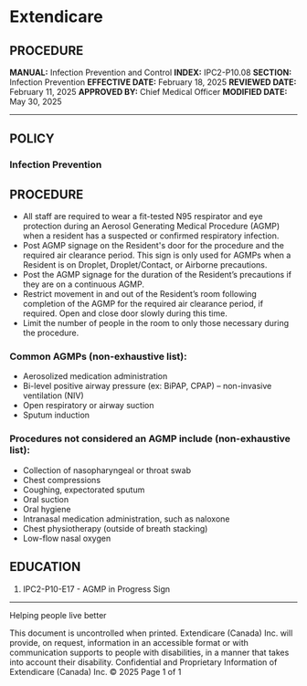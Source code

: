 # Extendicare

## PROCEDURE

**MANUAL:** Infection Prevention and Control
**INDEX:** IPC2-P10.08
**SECTION:** Infection Prevention
**EFFECTIVE DATE:** February 18, 2025
**REVIEWED DATE:** February 11, 2025
**APPROVED BY:** Chief Medical Officer
**MODIFIED DATE:** May 30, 2025

----

## POLICY

### Infection Prevention

## PROCEDURE

- All staff are required to wear a fit-tested N95 respirator and eye protection during an Aerosol Generating Medical Procedure (AGMP) when a resident has a suspected or confirmed respiratory infection.
- Post AGMP signage on the Resident's door for the procedure and the required air clearance period. This sign is only used for AGMPs when a Resident is on Droplet, Droplet/Contact, or Airborne precautions.
- Post the AGMP signage for the duration of the Resident’s precautions if they are on a continuous AGMP.
- Restrict movement in and out of the Resident’s room following completion of the AGMP for the required air clearance period, if required. Open and close door slowly during this time.
- Limit the number of people in the room to only those necessary during the procedure.

### Common AGMPs (non-exhaustive list):
- Aerosolized medication administration
- Bi-level positive airway pressure (ex: BiPAP, CPAP) – non-invasive ventilation (NIV)
- Open respiratory or airway suction
- Sputum induction

### Procedures not considered an AGMP include (non-exhaustive list):
- Collection of nasopharyngeal or throat swab
- Chest compressions
- Coughing, expectorated sputum
- Oral suction
- Oral hygiene
- Intranasal medication administration, such as naloxone
- Chest physiotherapy (outside of breath stacking)
- Low-flow nasal oxygen

## EDUCATION
1. IPC2-P10-E17 - AGMP in Progress Sign

----

Helping people live better

This document is uncontrolled when printed.
Extendicare (Canada) Inc. will provide, on request, information in an accessible format or with communication supports to people with disabilities, in a manner that takes into account their disability. Confidential and Proprietary Information of Extendicare (Canada) Inc. © 2025
Page 1 of 1